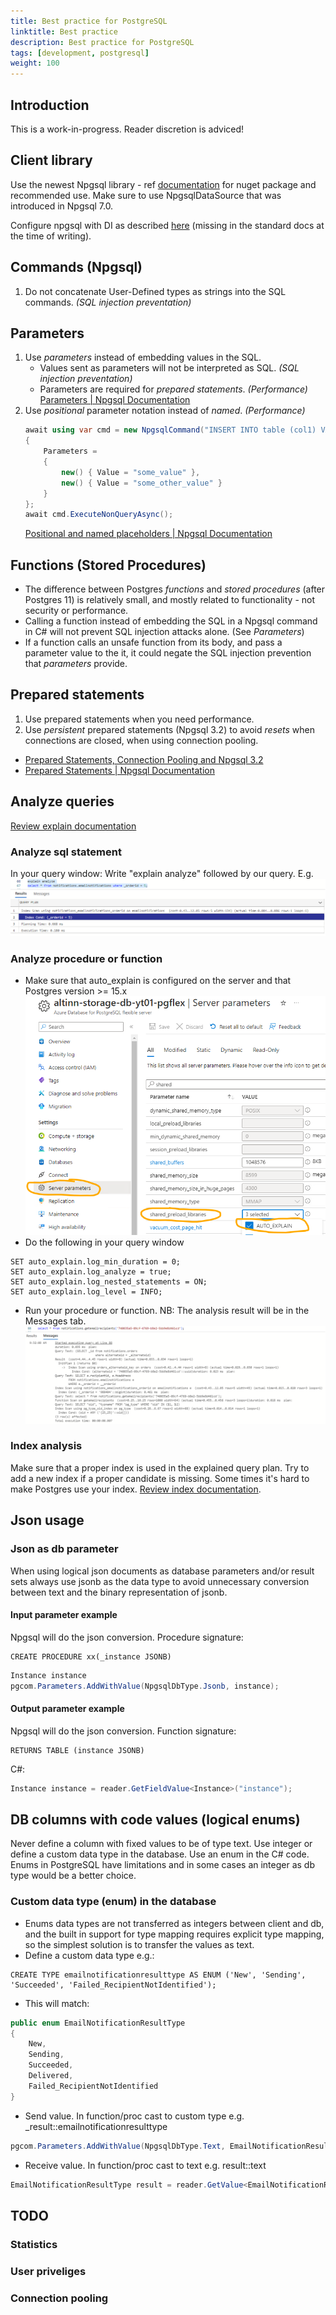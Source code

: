 ```yaml
---
title: Best practice for PostgreSQL
linktitle: Best practice
description: Best practice for PostgreSQL
tags: [development, postgresql]
weight: 100
---
```


## Introduction
This is a work-in-progress. Reader discretion is adviced!

## Client library
Use the newest Npgsql library - ref [documentation](https://www.npgsql.org/doc/) for nuget package
and recommended use. Make sure to use NpgsqlDataSource that was introduced in Npgsql 7.0.

Configure npgsql with DI as described [here](https://github.com/npgsql/npgsql/issues/4503)
(missing in the standard docs at the time of writing).

## Commands (Npgsql)
1. Do not concatenate User-Defined types as strings into the SQL commands. *(SQL injection preventation)*

## Parameters
1. Use *parameters* instead of embedding values in the SQL.
    - Values sent as parameters will not be interpreted as SQL. *(SQL injection preventation)*
    - Parameters are required for *prepared statements*. *(Performance)*
    [Parameters | Npgsql Documentation](https://www.npgsql.org/doc/basic-usage.html#parameters)
2. Use *positional* parameter notation instead of *named*. *(Performance)*
    ```c#
    await using var cmd = new NpgsqlCommand("INSERT INTO table (col1) VALUES ($1), ($2)", conn)
    {
        Parameters =
        {
            new() { Value = "some_value" },
            new() { Value = "some_other_value" }
        }
    };
    await cmd.ExecuteNonQueryAsync();
    ```
    [Positional and named placeholders | Npgsql Documentation](https://www.npgsql.org/doc/basic-usage.html#positional-and-named-placeholders)

## Functions (Stored Procedures)
* The difference between Postgres *functions* and *stored procedures* (after Postgres 11) is relatively small, and mostly related to functionality - not security or performance.
* Calling a function instead of embedding the SQL in a Npgsql command in C# will not prevent SQL injection attacks alone. (See *Parameters*)
* If a function calls an unsafe function from its body, and pass a parameter value to the it, it could negate the SQL injection prevention that *parameters* provide.

## Prepared statements
1. Use prepared statements when you need performance. 
2. Use *persistent* prepared statements (Npgsql 3.2) to avoid *resets* when connections are closed, when using connection pooling.

- [Prepared Statements, Connection Pooling and Npgsql 3.2](https://www.roji.org/prepared-statements-in-npgsql-3-2)
- [Prepared Statements | Npgsql Documentation](https://www.npgsql.org/doc/prepare.html)

## Analyze queries
[Review explain documentation](https://www.postgresql.org/docs/current/sql-explain.html)
### Analyze sql statement
In your query window: Write "explain analyze" followed by our query. E.g. 
![Simple query](simple-query.png "Simple query")

### Analyze procedure or function
- Make sure that auto_explain is configured on the server and that Postgres version >= 15.x
![Auto explain](auto-explain.png "Auto explain")
- Do the following in your query window
```
SET auto_explain.log_min_duration = 0;
SET auto_explain.log_analyze = true;
SET auto_explain.log_nested_statements = ON;
SET auto_explain.log_level = INFO;
```
- Run your procedure or function. NB: The analysis result will be in the Messages tab.
![Analyze function](analyze-function.png "Analyze function")

### Index analysis
Make sure that a proper index is used in the explained query plan. Try to add a new index if a proper candidate is missing.
Some times it's hard to make Postgres use your index.
[Review index documentation](https://www.postgresql.org/docs/current/indexes-examine.html).

## Json usage
### Json as db parameter
When using logical json documents as database parameters and/or result sets always use jsonb
as the data type to avoid unnecessary conversion between text and the binary representation of jsonb.

#### Input parameter example
Npgsql will do the json conversion. Procedure signature:
```
CREATE PROCEDURE xx(_instance JSONB)
```
```c#
Instance instance
pgcom.Parameters.AddWithValue(NpgsqlDbType.Jsonb, instance);
```

#### Output parameter example
Npgsql will do the json conversion. Function signature:
```
RETURNS TABLE (instance JSONB)
```
C#:
```c#
Instance instance = reader.GetFieldValue<Instance>("instance");
```

## DB columns with code values (logical enums)
Never define a column with fixed values to be of type text. Use integer or define a custom data type in the database.
Use an enum in the C# code. Enums in PostgreSQL have limitations and in some cases an
integer as db type would be a better choice.

### Custom data type (enum) in the database
- Enums data types are not transferred as integers between client and db, and the built
in support for type mapping requires explicit type mapping, so the simplest solution is
to transfer the values as text.
- Define a custom data type e.g.:
```
CREATE TYPE emailnotificationresulttype AS ENUM ('New', 'Sending', 'Succeeded', 'Failed_RecipientNotIdentified');
```
- This will match:
```c#
public enum EmailNotificationResultType
{
    New,
    Sending,
    Succeeded,
    Delivered,
    Failed_RecipientNotIdentified
}
```
- Send value. In function/proc cast to custom type e.g. _result::emailnotificationresulttype
```c#
pgcom.Parameters.AddWithValue(NpgsqlDbType.Text, EmailNotificationResultType.Succeeded.ToString());
```
- Receive value. In function/proc cast to text e.g. result::text
```c#
EmailNotificationResultType result = reader.GetValue<EmailNotificationResultType>("result");
```

## TODO
### Statistics
### User priveliges
### Connection pooling
